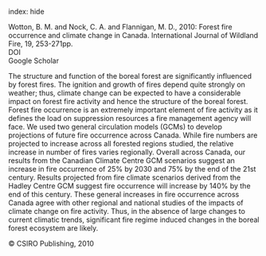 index: hide

<div class="Citation">

  <div class="Citation-body">
    <div class="Citation-text">Wotton, B. M. and Nock, C. A. and Flannigan, M. D., 2010: Forest fire occurrence and climate change in Canada. <span class="Article-journal">International Journal of Wildland Fire, </span><span class="Article-volume">19, </span>253-271pp.</div>
    <div class="Citation-links">
      <div class="CitationLink" data-href="https://doi.org/10.1071/wf09002">
        <div class="CitationLink-icon CitationLink-Doi"></div>
        <div class="CitationLink-text">DOI</div>
      </div>
      <div class="CitationLink" data-href="https://scholar.google.com/scholar?q=10.1071/wf09002">
        <div class="CitationLink-icon CitationLink-Scholar"></div>
        <div class="CitationLink-text">Google Scholar</div>
      </div>
    </div>
  </div>
</div>

The structure and function of the boreal forest are significantly influenced by forest fires. The ignition and growth of fires depend quite strongly on weather; thus, climate change can be expected to have a considerable impact on forest fire activity and hence the structure of the boreal forest. Forest fire occurrence is an extremely important element of fire activity as it defines the load on suppression resources a fire management agency will face. We used two general circulation models (GCMs) to develop projections of future fire occurrence across Canada. While fire numbers are projected to increase across all forested regions studied, the relative increase in number of fires varies regionally. Overall across Canada, our results from the Canadian Climate Centre GCM scenarios suggest an increase in fire occurrence of 25% by 2030 and 75% by the end of the 21st century. Results projected from fire climate scenarios derived from the Hadley Centre GCM suggest fire occurrence will increase by 140% by the end of this century. These general increases in fire occurrence across Canada agree with other regional and national studies of the impacts of climate change on fire activity. Thus, in the absence of large changes to current climatic trends, significant fire regime induced changes in the boreal forest ecosystem are likely.

<div class="Citation-copy">
&copy; CSIRO Publishing, 2010
</div>